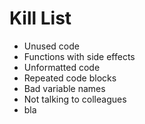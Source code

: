 Kill List
=========
* Unused code
* Functions with side effects
* Unformatted code
* Repeated code blocks
* Bad variable names
* Not talking to colleagues
* bla

